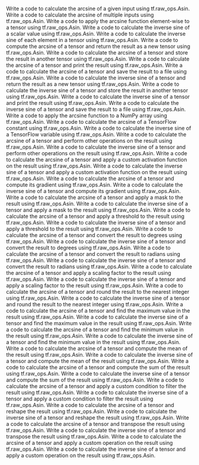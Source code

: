 Write a code to calculate the arcsine of a given input using tf.raw_ops.Asin.
Write a code to calculate the arcsine of multiple inputs using tf.raw_ops.Asin.
Write a code to apply the arcsine function element-wise to a tensor using tf.raw_ops.Asin.
Write a code to calculate the inverse sine of a scalar value using tf.raw_ops.Asin.
Write a code to calculate the inverse sine of each element in a tensor using tf.raw_ops.Asin.
Write a code to compute the arcsine of a tensor and return the result as a new tensor using tf.raw_ops.Asin.
Write a code to calculate the arcsine of a tensor and store the result in another tensor using tf.raw_ops.Asin.
Write a code to calculate the arcsine of a tensor and print the result using tf.raw_ops.Asin.
Write a code to calculate the arcsine of a tensor and save the result to a file using tf.raw_ops.Asin.
Write a code to calculate the inverse sine of a tensor and return the result as a new tensor using tf.raw_ops.Asin.
Write a code to calculate the inverse sine of a tensor and store the result in another tensor using tf.raw_ops.Asin.
Write a code to calculate the inverse sine of a tensor and print the result using tf.raw_ops.Asin.
Write a code to calculate the inverse sine of a tensor and save the result to a file using tf.raw_ops.Asin.
Write a code to apply the arcsine function to a NumPy array using tf.raw_ops.Asin.
Write a code to calculate the arcsine of a TensorFlow constant using tf.raw_ops.Asin.
Write a code to calculate the inverse sine of a TensorFlow variable using tf.raw_ops.Asin.
Write a code to calculate the arcsine of a tensor and perform other operations on the result using tf.raw_ops.Asin.
Write a code to calculate the inverse sine of a tensor and perform other operations on the result using tf.raw_ops.Asin.
Write a code to calculate the arcsine of a tensor and apply a custom activation function on the result using tf.raw_ops.Asin.
Write a code to calculate the inverse sine of a tensor and apply a custom activation function on the result using tf.raw_ops.Asin.
Write a code to calculate the arcsine of a tensor and compute its gradient using tf.raw_ops.Asin.
Write a code to calculate the inverse sine of a tensor and compute its gradient using tf.raw_ops.Asin.
Write a code to calculate the arcsine of a tensor and apply a mask to the result using tf.raw_ops.Asin.
Write a code to calculate the inverse sine of a tensor and apply a mask to the result using tf.raw_ops.Asin.
Write a code to calculate the arcsine of a tensor and apply a threshold to the result using tf.raw_ops.Asin.
Write a code to calculate the inverse sine of a tensor and apply a threshold to the result using tf.raw_ops.Asin.
Write a code to calculate the arcsine of a tensor and convert the result to degrees using tf.raw_ops.Asin.
Write a code to calculate the inverse sine of a tensor and convert the result to degrees using tf.raw_ops.Asin.
Write a code to calculate the arcsine of a tensor and convert the result to radians using tf.raw_ops.Asin.
Write a code to calculate the inverse sine of a tensor and convert the result to radians using tf.raw_ops.Asin.
Write a code to calculate the arcsine of a tensor and apply a scaling factor to the result using tf.raw_ops.Asin.
Write a code to calculate the inverse sine of a tensor and apply a scaling factor to the result using tf.raw_ops.Asin.
Write a code to calculate the arcsine of a tensor and round the result to the nearest integer using tf.raw_ops.Asin.
Write a code to calculate the inverse sine of a tensor and round the result to the nearest integer using tf.raw_ops.Asin.
Write a code to calculate the arcsine of a tensor and find the maximum value in the result using tf.raw_ops.Asin.
Write a code to calculate the inverse sine of a tensor and find the maximum value in the result using tf.raw_ops.Asin.
Write a code to calculate the arcsine of a tensor and find the minimum value in the result using tf.raw_ops.Asin.
Write a code to calculate the inverse sine of a tensor and find the minimum value in the result using tf.raw_ops.Asin.
Write a code to calculate the arcsine of a tensor and compute the mean of the result using tf.raw_ops.Asin.
Write a code to calculate the inverse sine of a tensor and compute the mean of the result using tf.raw_ops.Asin.
Write a code to calculate the arcsine of a tensor and compute the sum of the result using tf.raw_ops.Asin.
Write a code to calculate the inverse sine of a tensor and compute the sum of the result using tf.raw_ops.Asin.
Write a code to calculate the arcsine of a tensor and apply a custom condition to filter the result using tf.raw_ops.Asin.
Write a code to calculate the inverse sine of a tensor and apply a custom condition to filter the result using tf.raw_ops.Asin.
Write a code to calculate the arcsine of a tensor and reshape the result using tf.raw_ops.Asin.
Write a code to calculate the inverse sine of a tensor and reshape the result using tf.raw_ops.Asin.
Write a code to calculate the arcsine of a tensor and transpose the result using tf.raw_ops.Asin.
Write a code to calculate the inverse sine of a tensor and transpose the result using tf.raw_ops.Asin.
Write a code to calculate the arcsine of a tensor and apply a custom operation on the result using tf.raw_ops.Asin.
Write a code to calculate the inverse sine of a tensor and apply a custom operation on the result using tf.raw_ops.Asin.